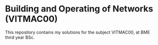 # Building and Operating of Networks (VITMAC00)
This repository contains my solutions for the subject VITMAC00, at BME third year BSc.

